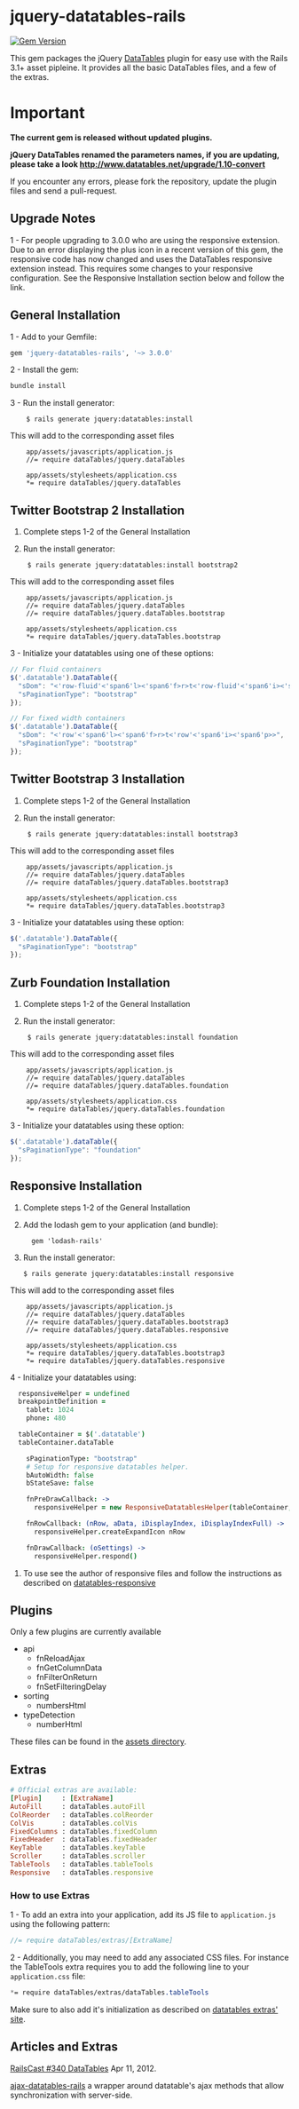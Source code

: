 
# jquery-datatables-rails
[![Gem Version](https://badge.fury.io/rb/jquery-datatables-rails.svg)](http://badge.fury.io/rb/jquery-datatables-rails)

This gem packages the jQuery [DataTables](http://datatables.net/) plugin for easy use with the Rails 3.1+ asset pipleine.
It provides all the basic DataTables files, and a few of the extras.

# Important

**The current gem is released without updated plugins.**

**jQuery DataTables renamed the parameters names, if you are updating, please take a look http://www.datatables.net/upgrade/1.10-convert**

If you encounter any errors, please fork the repository, update the plugin files and send a pull-request.

## Upgrade Notes

1 - For people upgrading to 3.0.0 who are using the responsive extension.
Due to an error displaying the plus icon in a recent version of this gem, the responsive code has now changed and uses the DataTables responsive extension instead. This requires some changes to your responsive configuration. See the Responsive Installation section below and follow the link.

## General Installation

1 - Add to your Gemfile:

```ruby
gem 'jquery-datatables-rails', '~> 3.0.0'
```

2 - Install the gem:

```bash
bundle install
```

3 - Run the install generator:

        $ rails generate jquery:datatables:install

This will add to the corresponding asset files

        app/assets/javascripts/application.js
        //= require dataTables/jquery.dataTables

        app/assets/stylesheets/application.css
        *= require dataTables/jquery.dataTables

        

## Twitter Bootstrap 2 Installation

1. Complete steps 1-2 of the General Installation

2. Run the install generator:
    
        $ rails generate jquery:datatables:install bootstrap2


This will add to the corresponding asset files

        app/assets/javascripts/application.js
        //= require dataTables/jquery.dataTables
        //= require dataTables/jquery.dataTables.bootstrap

        app/assets/stylesheets/application.css
        *= require dataTables/jquery.dataTables.bootstrap
        

3 - Initialize your datatables using one of these options:

```javascript
// For fluid containers
$('.datatable').DataTable({
  "sDom": "<'row-fluid'<'span6'l><'span6'f>r>t<'row-fluid'<'span6'i><'span6'p>>",
  "sPaginationType": "bootstrap"
});

// For fixed width containers
$('.datatable').DataTable({
  "sDom": "<'row'<'span6'l><'span6'f>r>t<'row'<'span6'i><'span6'p>>",
  "sPaginationType": "bootstrap"
});
```


## Twitter Bootstrap 3 Installation

1. Complete steps 1-2 of the General Installation

2. Run the install generator:
    
        $ rails generate jquery:datatables:install bootstrap3

This will add to the corresponding asset files

        app/assets/javascripts/application.js
        //= require dataTables/jquery.dataTables
        //= require dataTables/jquery.dataTables.bootstrap3

        app/assets/stylesheets/application.css
        *= require dataTables/jquery.dataTables.bootstrap3

3 - Initialize your datatables using these option:

```javascript
$('.datatable').DataTable({
  "sPaginationType": "bootstrap"
});
```


## Zurb Foundation Installation

1. Complete steps 1-2 of the General Installation

2. Run the install generator:
    
        $ rails generate jquery:datatables:install foundation

This will add to the corresponding asset files

        app/assets/javascripts/application.js
        //= require dataTables/jquery.dataTables
        //= require dataTables/jquery.dataTables.foundation

        app/assets/stylesheets/application.css
        *= require dataTables/jquery.dataTables.foundation


3 - Initialize your datatables using these option:

```javascript
$('.datatable').dataTable({
  "sPaginationType": "foundation"
});
```

## Responsive Installation

1. Complete steps 1-2 of the General Installation

2. Add the lodash gem to your application (and bundle):

    ```
      gem 'lodash-rails'
    ```

3.  Run the install generator:
    
        $ rails generate jquery:datatables:install responsive

This will add to the corresponding asset files

        app/assets/javascripts/application.js
        //= require dataTables/jquery.dataTables
        //= require dataTables/jquery.dataTables.bootstrap3
        //= require dataTables/jquery.dataTables.responsive

        app/assets/stylesheets/application.css
        *= require dataTables/jquery.dataTables.bootstrap3
        *= require dataTables/jquery.dataTables.responsive


4 - Initialize your datatables using:

```coffeescript
  responsiveHelper = undefined
  breakpointDefinition =
    tablet: 1024
    phone: 480

  tableContainer = $('.datatable')
  tableContainer.dataTable

    sPaginationType: "bootstrap"
    # Setup for responsive datatables helper.
    bAutoWidth: false
    bStateSave: false

    fnPreDrawCallback: ->
      responsiveHelper = new ResponsiveDatatablesHelper(tableContainer, breakpointDefinition) unless responsiveHelper

    fnRowCallback: (nRow, aData, iDisplayIndex, iDisplayIndexFull) ->
      responsiveHelper.createExpandIcon nRow

    fnDrawCallback: (oSettings) ->
      responsiveHelper.respond()
```

1. To use see the author of responsive files and follow the instructions as described on [datatables-responsive]

## Plugins

Only a few plugins are currently available

* api
    * fnReloadAjax
    * fnGetColumnData
    * fnFilterOnReturn
    * fnSetFilteringDelay
* sorting
    * numbersHtml
* typeDetection
    * numberHtml

These files can be found in the [assets directory][assets].

## Extras

````ruby
# Official extras are available:
[Plugin]     : [ExtraName]
AutoFill     : dataTables.autoFill
ColReorder   : dataTables.colReorder
ColVis       : dataTables.colVis
FixedColumns : dataTables.fixedColumn
FixedHeader  : dataTables.fixedHeader
KeyTable     : dataTables.keyTable
Scroller     : dataTables.scroller
TableTools   : dataTables.tableTools
Responsive   : dataTables.responsive
````

### How to use Extras
1 - To add an extra into your application, add its JS file to `application.js` using the following pattern:

```javascript
//= require dataTables/extras/[ExtraName]
```

2 - Additionally, you may need to add any associated CSS files. For instance the TableTools extra requires
you to add the following line to your `application.css` file:

```css
*= require dataTables/extras/dataTables.tableTools
```

Make sure to also add it's initialization as described on [datatables extras' site][datatables_extras].

## Articles and Extras

[RailsCast #340 DataTables] Apr 11, 2012.

[ajax-datatables-rails] a wrapper around datatable's ajax methods that allow synchronization with server-side.

[assets]: app/assets/javascripts/dataTables
[datatables_extras]: http://datatables.net/extras/
[datatables-responsive]: https://github.com/Comanche/datatables-responsive
[RailsCast #340 DataTables]: http://railscasts.com/episodes/340-datatables
[ajax-datatables-rails]: https://github.com/antillas21/ajax-datatables-rails
